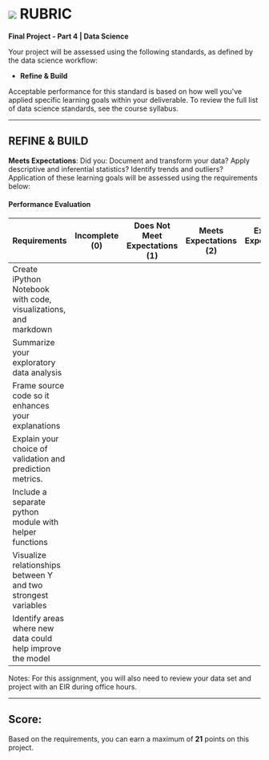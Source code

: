 # ![](https://ga-dash.s3.amazonaws.com/production/assets/logo-9f88ae6c9c3871690e33280fcf557f33.png) RUBRIC
**Final Project - Part 4 | Data Science** 	 						

Your project will be assessed using the following standards, as defined by the data science workflow:

- **Refine & Build**

Acceptable performance for this standard is based on how well you've applied specific learning goals within your deliverable. To review the full list of data science standards, see the course syllabus.

---

## REFINE & BUILD
**Meets Expectations**: Did you: Document and transform your data? Apply descriptive and inferential statistics? Identify trends and outliers? Application of these learning goals will be assessed using the requirements below:

#### Performance Evaluation

| Requirements | Incomplete (0) | Does Not Meet Expectations (1) | Meets Expectations (2) | Exceeds Expectations (3) |
|---|---|---|---|---|
| Create iPython Notebook with code, visualizations, and markdown | | | | |
| Summarize your exploratory data analysis | | | | |
| Frame source code so it enhances your explanations | | | | |
| Explain your choice of validation and prediction metrics. | | | | |
| Include a separate python module with helper functions | | | | |
| Visualize relationships between Y and two strongest variables | | | | |
| Identify areas where new data could help improve the model | | | | |


Notes: For this assignment, you will also need to review your data set and project with an EIR during office hours.

---

## Score:
Based on the requirements, you can earn a maximum of  **21**  points on this project.
